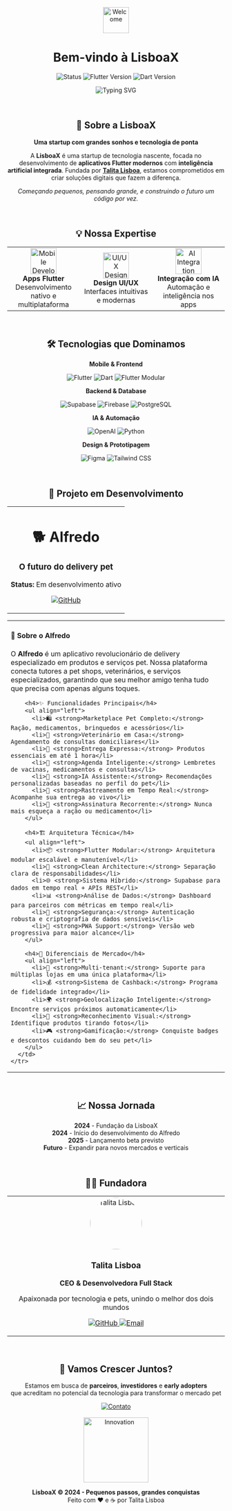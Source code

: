 <div align="center">
  
  <!-- Logo e Animação de Boas-vindas -->
  <img src="https://media.giphy.com/media/MT5UUV1d4CXE2A37Dg/giphy.gif" width="60px" alt="Welcome" />
  
  # Bem-vindo à **LisboaX** 
  
  <!-- Badges de Status -->
  <p>
    <img src="https://img.shields.io/badge/Status-Em_Desenvolvimento-yellow?style=flat-square" alt="Status" />
    <img src="https://img.shields.io/badge/Flutter-3.24.0-02569B?style=flat-square&logo=flutter" alt="Flutter Version" />
    <img src="https://img.shields.io/badge/Dart-3.5.0-0175C2?style=flat-square&logo=dart" alt="Dart Version" />
  </p>
  
  <!-- Typing Animation -->
  <p>
    <img src="https://readme-typing-svg.herokuapp.com?center=true&vCenter=true&width=600&height=50&lines=🚀+Startup+de+tecnologia+em+ascensão;📱+Especialistas+em+Flutter+e+IA;🐾+Criando+soluções+inovadoras;💡+Transformando+ideias+em+realidade" alt="Typing SVG" />
  </p>
</div>

<br />

<!-- Sobre Nós -->
<div align="center">
  <h2>🌱 Sobre a LisboaX</h2>
  <p>
    <strong>Uma startup com grandes sonhos e tecnologia de ponta</strong>
  </p>
</div>

<p align="center">
  A <strong>LisboaX</strong> é uma startup de tecnologia nascente, focada no desenvolvimento de <strong>aplicativos Flutter modernos</strong> com <strong>inteligência artificial integrada</strong>. Fundada por <a href="https://github.com/TalyLisboa"><strong>Talita Lisboa</strong></a>, estamos comprometidos em criar soluções digitais que fazem a diferença.
</p>

<p align="center">
  <em>Começando pequenos, pensando grande, e construindo o futuro um código por vez.</em>
</p>

<br />

<!-- O que fazemos -->
<div align="center">
  <h2>💡 Nossa Expertise</h2>
</div>

<table align="center">
  <tr>
    <td align="center" width="33%">
      <img src="https://raw.githubusercontent.com/Tarikul-Islam-Anik/Animated-Fluent-Emojis/master/Emojis/Objects/Mobile%20Phone.png" width="60px" alt="Mobile Development" /><br />
      <strong>Apps Flutter</strong><br />
      Desenvolvimento nativo e multiplataforma
    </td>
    <td align="center" width="33%">
      <img src="https://raw.githubusercontent.com/Tarikul-Islam-Anik/Animated-Fluent-Emojis/master/Emojis/Objects/Artist%20Palette.png" width="60px" alt="UI/UX Design" /><br />
      <strong>Design UI/UX</strong><br />
      Interfaces intuitivas e modernas
    </td>
    <td align="center" width="33%">
      <img src="https://raw.githubusercontent.com/Tarikul-Islam-Anik/Animated-Fluent-Emojis/master/Emojis/Smilies/Robot.png" width="60px" alt="AI Integration" /><br />
      <strong>Integração com IA</strong><br />
      Automação e inteligência nos apps
    </td>
  </tr>
</table>

<br />

<!-- Stack Tecnológica -->
<div align="center">
  <h2>🛠️ Tecnologias que Dominamos</h2>
</div>

<div align="center">
  
  **Mobile & Frontend**
  
  <p>
    <img src="https://img.shields.io/badge/Flutter-02569B?style=for-the-badge&logo=flutter&logoColor=white" alt="Flutter" />
    <img src="https://img.shields.io/badge/Dart-0175C2?style=for-the-badge&logo=dart&logoColor=white" alt="Dart" />
    <img src="https://img.shields.io/badge/Modular-FF6B6B?style=for-the-badge&logo=dart&logoColor=white" alt="Flutter Modular" />
  </p>
  
  **Backend & Database**
  
  <p>
    <img src="https://img.shields.io/badge/Supabase-3ECF8E?style=for-the-badge&logo=supabase&logoColor=white" alt="Supabase" />
    <img src="https://img.shields.io/badge/Firebase-FFCA28?style=for-the-badge&logo=firebase&logoColor=black" alt="Firebase" />
    <img src="https://img.shields.io/badge/PostgreSQL-316192?style=for-the-badge&logo=postgresql&logoColor=white" alt="PostgreSQL" />
  </p>
  
  **IA & Automação**
  
  <p>
    <img src="https://img.shields.io/badge/OpenAI-412991?style=for-the-badge&logo=openai&logoColor=white" alt="OpenAI" />
    <img src="https://img.shields.io/badge/Python-3776AB?style=for-the-badge&logo=python&logoColor=white" alt="Python" />
  </p>
  
  **Design & Prototipagem**
  
  <p>
    <img src="https://img.shields.io/badge/Figma-F24E1E?style=for-the-badge&logo=figma&logoColor=white" alt="Figma" />
    <img src="https://img.shields.io/badge/Tailwind_CSS-38B2AC?style=for-the-badge&logo=tailwind-css&logoColor=white" alt="Tailwind CSS" />
  </p>
</div>

<br />

<!-- Projeto em Desenvolvimento -->
<div align="center">
  <h2>🚧 Projeto em Desenvolvimento</h2>
</div>

<div align="center">
  <table>
    <tr>
      <td align="center">
        <h1>🐕 Alfredo</h1>
        <h3>O futuro do delivery pet</h3>
        <p><strong>Status:</strong> Em desenvolvimento ativo</p>
        <p>
          <a href="https://github.com/LisboaX-com/Alfredo">
            <img src="https://img.shields.io/badge/Ver_Repositório-100000?style=for-the-badge&logo=github&logoColor=white" alt="GitHub" />
          </a>
        </p>
      </td>
    </tr>
  </table>
</div>

<div align="center">
  <table width="80%">
    <tr>
      <td>
        <h4>📱 Sobre o Alfredo</h4>
        <p>
          O <strong>Alfredo</strong> é um aplicativo revolucionário de delivery especializado em produtos e serviços pet. Nossa plataforma conecta tutores a pet shops, veterinários, e serviços especializados, garantindo que seu melhor amigo tenha tudo que precisa com apenas alguns toques.
        </p>
        
        <h4>✨ Funcionalidades Principais</h4>
        <ul align="left">
          <li>🛍️ <strong>Marketplace Pet Completo:</strong> Ração, medicamentos, brinquedos e acessórios</li>
          <li>🏥 <strong>Veterinário em Casa:</strong> Agendamento de consultas domiciliares</li>
          <li>🚚 <strong>Entrega Expressa:</strong> Produtos essenciais em até 1 hora</li>
          <li>📅 <strong>Agenda Inteligente:</strong> Lembretes de vacinas, medicamentos e consultas</li>
          <li>🤖 <strong>IA Assistente:</strong> Recomendações personalizadas baseadas no perfil do pet</li>
          <li>📍 <strong>Rastreamento em Tempo Real:</strong> Acompanhe sua entrega ao vivo</li>
          <li>💊 <strong>Assinatura Recorrente:</strong> Nunca mais esqueça a ração ou medicamento</li>
        </ul>
        
        <h4>🏗️ Arquitetura Técnica</h4>
        <ul align="left">
          <li>📦 <strong>Flutter Modular:</strong> Arquitetura modular escalável e manutenível</li>
          <li>🔄 <strong>Clean Architecture:</strong> Separação clara de responsabilidades</li>
          <li>🌐 <strong>Sistema Híbrido:</strong> Supabase para dados em tempo real + APIs REST</li>
          <li>📊 <strong>Análise de Dados:</strong> Dashboard para parceiros com métricas em tempo real</li>
          <li>🔐 <strong>Segurança:</strong> Autenticação robusta e criptografia de dados sensíveis</li>
          <li>📱 <strong>PWA Support:</strong> Versão web progressiva para maior alcance</li>
        </ul>
        
        <h4>🎯 Diferenciais de Mercado</h4>
        <ul align="left">
          <li>🏪 <strong>Multi-tenant:</strong> Suporte para múltiplas lojas em uma única plataforma</li>
          <li>💰 <strong>Sistema de Cashback:</strong> Programa de fidelidade integrado</li>
          <li>🌍 <strong>Geolocalização Inteligente:</strong> Encontre serviços próximos automaticamente</li>
          <li>📸 <strong>Reconhecimento Visual:</strong> Identifique produtos tirando fotos</li>
          <li>🎮 <strong>Gamificação:</strong> Conquiste badges e descontos cuidando bem do seu pet</li>
        </ul>
      </td>
    </tr>
  </table>
</div>

<br />

<!-- Nossa Jornada -->
<div align="center">
  <h2>📈 Nossa Jornada</h2>
  
  <p>
    <strong>2024</strong> - Fundação da LisboaX<br />
    <strong>2024</strong> - Início do desenvolvimento do Alfredo<br />
    <strong>2025</strong> - Lançamento beta previsto<br />
    <strong>Futuro</strong> - Expandir para novos mercados e verticais
  </p>
</div>

<br />

<!-- Fundadora -->
<div align="center">
  <h2>👩‍💻 Fundadora</h2>
</div>

<div align="center">
  <table>
    <tr>
      <td align="center">
        <img src="https://avatars.githubusercontent.com/u/000000?v=4" width="120px" style="border-radius: 50%;" alt="Talita Lisboa" /><br />
        <h3>Talita Lisboa</h3>
        <p><strong>CEO & Desenvolvedora Full Stack</strong></p>
        <p>Apaixonada por tecnologia e pets, unindo o melhor dos dois mundos</p>
        <p>
          <a href="https://github.com/TalyLisboa">
            <img src="https://img.shields.io/badge/GitHub-100000?style=flat-square&logo=github&logoColor=white" alt="GitHub" />
          </a>
          <a href="mailto:talita.lisboa@lisboax.com">
            <img src="https://img.shields.io/badge/Email-D14836?style=flat-square&logo=gmail&logoColor=white" alt="Email" />
          </a>
        </p>
      </td>
    </tr>
  </table>
</div>

<br />

<!-- CTA -->
<div align="center">
  <h2>🤝 Vamos Crescer Juntos?</h2>
  
  <p>
    Estamos em busca de <strong>parceiros</strong>, <strong>investidores</strong> e <strong>early adopters</strong><br />
    que acreditam no potencial da tecnologia para transformar o mercado pet
  </p>
  
  <a href="mailto:talita.lisboa@lisboax.com">
    <img src="https://img.shields.io/badge/💌_Entre_em_Contato-FF4458?style=for-the-badge" alt="Contato" />
  </a>
</div>

<br />

<!-- Footer -->
<div align="center">
  <img src="https://media.giphy.com/media/v1.Y2lkPTc5MGI3NjExYjN0aHY5bWdzOGdzY3pjdWg1cDY4cmZxOXBnM3pyYndzOXR6Y2VrYSZlcD12MV9naWZzX3NlYXJjaCZjdD1n/H7x1cv62D5G7pB4vMW/giphy.gif" width="150px" alt="Innovation" />
  
  <p>
    <strong>LisboaX © 2024 - Pequenos passos, grandes conquistas</strong><br />
    Feito com ❤️ e ☕ por Talita Lisboa
  </p>
</div>
